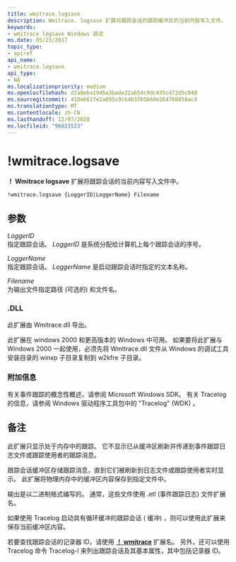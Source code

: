 ```yaml
---
title: wmitrace.logsave
description: Wmitrace. logsave 扩展将跟踪会话的跟踪缓冲区的当前内容写入文件。
keywords:
- wmitrace logsave Windows 调试
ms.date: 05/23/2017
topic_type:
- apiref
api_name:
- wmitrace.logsave
api_type:
- NA
ms.localizationpriority: medium
ms.openlocfilehash: d2a8eba1945a3bade22ab54c9dc435cd72d5c940
ms.sourcegitcommit: 418e6617e2a695c9cb4b37b5b60e264760858acd
ms.translationtype: MT
ms.contentlocale: zh-CN
ms.lasthandoff: 12/07/2020
ms.locfileid: "96823523"
---
```

# <a name="wmitracelogsave"></a>!wmitrace.logsave


**！ Wmitrace logsave** 扩展将跟踪会话的当前内容写入文件中。

```dbgcmd
!wmitrace.logsave {LoggerID|LoggerName} Filename 
```

## <a name="span-idddk__wmitrace_logsave_dbgspanspan-idddk__wmitrace_logsave_dbgspanparameters"></a><span id="ddk__wmitrace_logsave_dbg"></span><span id="DDK__WMITRACE_LOGSAVE_DBG"></span>参数


<span id="_______LoggerID______"></span><span id="_______loggerid______"></span><span id="_______LOGGERID______"></span>*LoggerID*   
指定跟踪会话。 *LoggerID* 是系统分配给计算机上每个跟踪会话的序号。

<span id="_______LoggerName______"></span><span id="_______loggername______"></span><span id="_______LOGGERNAME______"></span>*LoggerName*   
指定跟踪会话。 *LoggerName* 是启动跟踪会话时指定的文本名称。

<span id="_______Filename______"></span><span id="_______filename______"></span><span id="_______FILENAME______"></span>*Filename*   
为输出文件指定路径 (可选的) 和文件名。

### <a name="span-iddllspanspan-iddllspandll"></a><span id="DLL"></span><span id="dll"></span>.DLL

此扩展由 Wmitrace.dll 导出。

此扩展在 windows 2000 和更高版本的 Windows 中可用。 如果要将此扩展与 Windows 2000 一起使用，必须先将 Wmitrace.dll 文件从 Windows 的调试工具安装目录的 winxp 子目录复制到 w2kfre 子目录。

### <a name="span-idadditional_informationspanspan-idadditional_informationspanspan-idadditional_informationspanadditional-information"></a><span id="Additional_Information"></span><span id="additional_information"></span><span id="ADDITIONAL_INFORMATION"></span>附加信息

有关事件跟踪的概念性概述，请参阅 Microsoft Windows SDK。 有关 Tracelog 的信息，请参阅 Windows 驱动程序工具包中的 "Tracelog" (WDK) 。

<a name="remarks"></a>备注
-------

此扩展只显示处于内存中的跟踪。 它不显示已从缓冲区刷新并传递到事件跟踪日志文件或跟踪使用者的跟踪消息。

跟踪会话缓冲区存储跟踪消息，直到它们被刷新到日志文件或跟踪使用者实时显示。 此扩展将物理内存中的缓冲区内容保存到指定文件中。

输出是以二进制格式编写的。 通常，这些文件使用 .etl (事件跟踪日志) 文件扩展名。

如果使用 Tracelog 启动具有循环缓冲的跟踪会话 ( 缓冲) ，则可以使用此扩展来保存当前缓冲区内容。

若要查找跟踪会话的记录器 ID，请使用 [**！ wmitrace**](-wmitrace-strdump.md) 扩展名。 另外，还可以使用 Tracelog 命令 Tracelog-l 来列出跟踪会话及其基本属性，其中包括记录器 ID。

 

 





